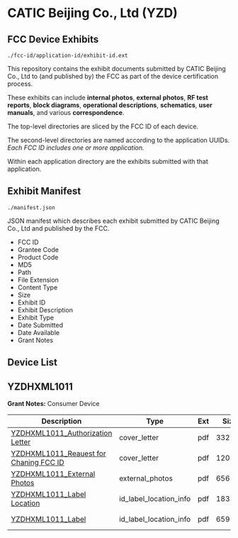 # CATIC Beijing Co., Ltd (YZD)
## FCC Device Exhibits

```
./fcc-id/application-id/exhibit-id.ext
```

This repository contains the exhibit documents submitted by CATIC Beijing Co., Ltd to (and published by) the FCC as part of the device certification process.

These exhibits can include **internal photos**, **external photos**, **RF test reports**, **block diagrams**, **operational descriptions**, **schematics**, **user manuals**, and various **correspondence**.

The top-level directories are sliced by the FCC ID of each device.

The second-level directories are named according to the application UUIDs. *Each FCC ID includes one or more application.*

Within each application directory are the exhibits submitted with that application. 

## Exhibit Manifest

```
./manifest.json
```

JSON manifest which describes each exhibit submitted by CATIC Beijing Co., Ltd and published by the FCC.

- FCC ID
- Grantee Code
- Product Code
- MD5
- Path
- File Extension
- Content Type
- Size
- Exhibit ID
- Exhibit Description
- Exhibit Type
- Date Submitted
- Date Available
- Grant Notes

## Device List
## YZDHXML1011
**Grant Notes:** Consumer Device

| Description | Type | Ext | Size | Submitted | Available |
| ----------- | ---- | --- | ---- | --------- | --------- |
| [YZDHXML1011_Authorization Letter](YZDHXML1011/3c1fbd6f102a82480614c19252a97509/1380804.pdf) | cover_letter | pdf | 332702 | 2010-11-23 | 2010-11-24 |
| [YZDHXML1011_Reauest for Chaning FCC ID](YZDHXML1011/3c1fbd6f102a82480614c19252a97509/1380805.pdf) | cover_letter | pdf | 120562 | 2010-11-23 | 2010-11-24 |
| [YZDHXML1011_External Photos](YZDHXML1011/3c1fbd6f102a82480614c19252a97509/1380806.pdf) | external_photos | pdf | 65615 | 2010-11-23 | 2010-11-24 |
| [YZDHXML1011_Label Location](YZDHXML1011/3c1fbd6f102a82480614c19252a97509/1380807.pdf) | id_label_location_info | pdf | 183277 | 2010-11-23 | 2010-11-24 |
| [YZDHXML1011_Label](YZDHXML1011/3c1fbd6f102a82480614c19252a97509/1380808.pdf) | id_label_location_info | pdf | 659782 | 2010-11-23 | 2010-11-24 |
